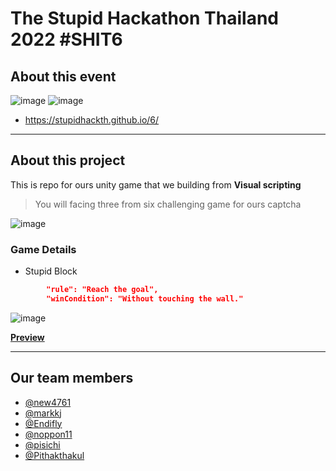 #  The Stupid Hackathon Thailand 2022 #SHIT6

## About this event 
![image](https://user-images.githubusercontent.com/30498964/210324880-8c204a1d-86c8-4a67-b204-575a6c220d17.png)
![image](https://user-images.githubusercontent.com/30498964/210324937-5a205003-2a4d-4a12-b1ef-f26ba7e91acb.png)


* https://stupidhackth.github.io/6/
<hr>

## About this project 
This is repo for ours unity game that we building from **Visual scripting**

> You will facing three from six challenging game for ours captcha


![image](https://user-images.githubusercontent.com/30498964/210324953-57707ca3-f4d4-4597-8e48-0bf5b6a4743b.png)

### **Game Details**

* Stupid Block

```json
        "rule": "Reach the goal",
        "winCondition": "Without touching the wall."
```


![image](https://user-images.githubusercontent.com/30498964/210326317-721c06cb-264f-435a-9202-e5be5b8bc61b.png)


**[Preview](https://youtu.be/-8mBm18a_Mo)**


<hr>

## Our team members

* [@new4761](https://github.com/new4761) 
* [@markkj](https://github.com/markkj) 
* [@Endifly](https://github.com/Endifly)
* [@noppon11](https://github.com/noppon11)
* [@pisichi](https://github.com/pisichi)
* [@Pithakthakul](https://github.com/Pithakthakul)
